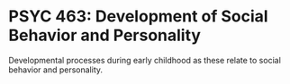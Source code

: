 # PSYC 463: Development of Social Behavior and Personality

Developmental processes during early childhood as these relate to social behavior and personality.
